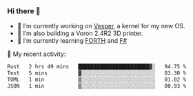 ### Hi there 👋

<!--
**berkus/berkus** is a ✨ _special_ ✨ repository because its `README.md` (this file) appears on your GitHub profile.

Here are some ideas to get you started:

- 🔭 I’m currently working on ...
- 🌱 I’m currently learning ...
- 👯 I’m looking to collaborate on ...
- 🤔 I’m looking for help with ...
- 💬 Ask me about ...
- 📫 How to reach me: ...
- 😄 Pronouns: ...
- ⚡ Fun fact: ...
-->

- 🔭 I’m currently working on [Vesper](https://github.com/metta-systems/vesper), a kernel for my new OS.
- 🔭 I’m also building a Voron 2.4R2 3D printer.
- 🌱 I’m currently learning [FORTH](http://forth.com/starting-forth/) and [F#](https://fsharpforfunandprofit.com/)

💼 My recent activity:

<!--START_SECTION:waka-->

```txt
Rust   2 hrs 49 mins   ███████████████████████▓░   94.75 %
Text   5 mins          ▓░░░░░░░░░░░░░░░░░░░░░░░░   03.30 %
TOML   1 min           ▒░░░░░░░░░░░░░░░░░░░░░░░░   01.02 %
JSON   1 min           ▒░░░░░░░░░░░░░░░░░░░░░░░░   00.93 %
```

<!--END_SECTION:waka-->
